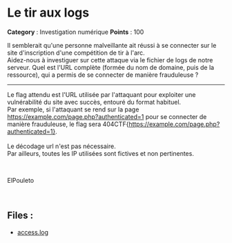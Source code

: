 # Le tir aux logs 

**Category** : Investigation numérique
**Points** : 100

Il semblerait qu'une personne malveillante ait réussi à se connecter sur le site d'inscription d'une compétition de tir à l'arc. \
Aidez-nous à investiguer sur cette attaque via le fichier de logs de notre serveur.
Quel est l'URL complète (formée du nom de domaine, puis de la ressource), qui a permis de se connecter de manière frauduleuse ?

***  

Le flag attendu est l'URL utilisée par l'attaquant pour exploiter une vulnérabilité du site avec succès, entouré du format habituel. \
Par exemple, si l'attaquant se rend sur la page https://example.com/page.php?authenticated=1 pour se connecter de manière frauduleuse, le flag sera 404CTF{https://example.com/page.php?authenticated=1}. \
\
Le décodage url n'est pas nécessaire.\
Par ailleurs, toutes les IP utilisées sont fictives et non pertinentes.

<p class="space">&nbsp;</p>

<div class="author">ElPouleto</div>

<p class="space">&nbsp;</p>

## Files : 
 - [access.log](./access.log)


